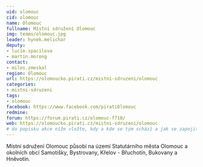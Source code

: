 ```yaml
---
uid: olomouc
cid: olomouc
name: Olomouc
fullname: Místní sdružení Olomouc
img: teams/olomouc.jpg
leader: hynek.melichar
deputy:
- lucie.spacilova
- martin.morong
contact:
- milos.zmeskal
region: Olomouc
url: https://olomoucko.pirati.cz/mistni-sdruzeni/olomouc
categories:
- mistni-sdruzeni
tags:
- olomouc
facebook: https://www.facebook.com/piratiOlomouc
redmine:
forum: https://forum.pirati.cz/olomouc-f710/
web: https://olomoucko.pirati.cz/mistni-sdruzeni/olomouc
# do popisku akce níže vložte, kdy a kde se tým schází a jak se zapojit
---
```

Místní sdružení Olomouc působí na území Statutárního města Olomouc a okolních obcí Samotišky, Bystrovany, Křelov - Břuchotín, Bukovany a Hněvotín.